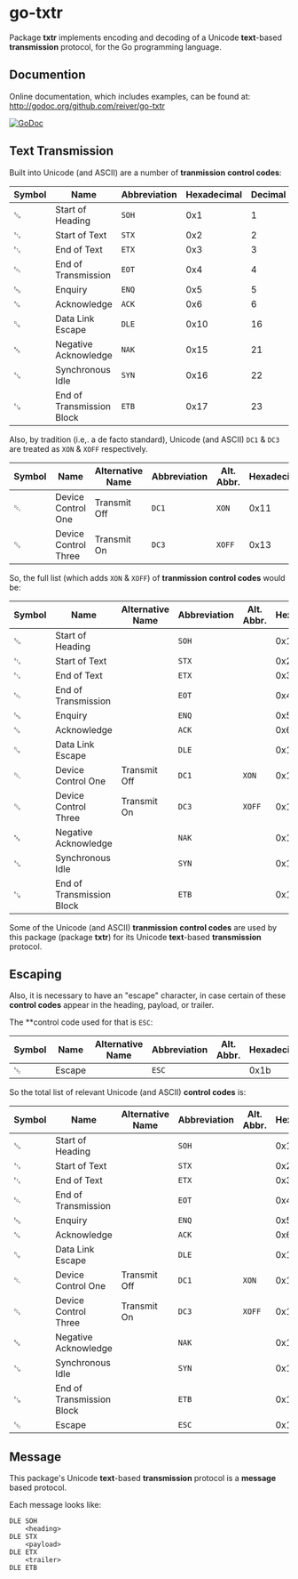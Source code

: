 # go-txtr

Package **txtr** implements encoding and decoding of a Unicode **text**-based **transmission** protocol, for the Go programming language.

## Documention

Online documentation, which includes examples, can be found at: http://godoc.org/github.com/reiver/go-txtr

[![GoDoc](https://godoc.org/github.com/reiver/go-txtr?status.svg)](https://godoc.org/github.com/reiver/go-txtr)

## Text Transmission

Built into Unicode (and ASCII) are a number of **tranmission** **control codes**:

| Symbol | Name                      | Abbreviation | Hexadecimal | Decimal | Caret | UTF-8        |
|--------|---------------------------|--------------|-------------|---------|-------|--------------|
| ␁      | Start of Heading          | `SOH`        | 0x1         |  1      | ^A    | `0b00000001` |
| ␂      | Start of Text             | `STX`        | 0x2         |  2      | ^B    | `0b00000010` |
| ␃      | End of Text               | `ETX`        | 0x3         |  3      | ^C    | `0b00000011` |
| ␄      | End of Transmission       | `EOT`        | 0x4         |  4      | ^D    | `0b00000100` |
| ␅      | Enquiry                   | `ENQ`        | 0x5         |  5      | ^E    | `0b00000101` |
| ␆      | Acknowledge               | `ACK`        | 0x6         |  6      | ^F    | `0b00000110` |
| ␐      | Data Link Escape          | `DLE`        | 0x10        | 16      | ^P    | `0b00010000` |
| ␕      | Negative Acknowledge      | `NAK`        | 0x15        | 21      | ^U    | `0b00010101` |
| ␖      | Synchronous Idle          | `SYN`        | 0x16        | 22      | ^V    | `0b00010110` |
| ␗      | End of Transmission Block | `ETB`        | 0x17        | 23      | ^W    | `0b00010111` |

Also, by tradition (i.e,. a de facto standard), Unicode (and ASCII) `DC1` & `DC3` are treated as `XON` & `XOFF` respectively.

| Symbol | Name                      | Alternative Name | Abbreviation |Alt. Abbr. | Hexadecimal | Decimal | Caret | UTF-8        |
|--------|---------------------------|------------------|--------------|-----------|-------------|---------|-------|--------------|
| ␑      | Device Control One        | Transmit Off     | `DC1`        | `XON`     | 0x11        | 17      | ^Q    | `0b00010001` |
| ␓      | Device Control Three      | Transmit On      | `DC3`        | `XOFF`    | 0x13        | 19      | ^S    | `0b00010011` |


So, the full list (which adds `XON` & `XOFF`) of **tranmission** **control codes** would be:

| Symbol | Name                      | Alternative Name | Abbreviation |Alt. Abbr. | Hexadecimal | Decimal | Caret | UTF-8        |
|--------|---------------------------|------------------|--------------|-----------|-------------|---------|-------|--------------|
| ␁      | Start of Heading          |                  | `SOH`        |           | 0x1         |  1      | ^A    | `0b00000001` |
| ␂      | Start of Text             |                  | `STX`        |           | 0x2         |  2      | ^B    | `0b00000010` |
| ␃      | End of Text               |                  | `ETX`        |           | 0x3         |  3      | ^C    | `0b00000011` |
| ␄      | End of Transmission       |                  | `EOT`        |           | 0x4         |  4      | ^D    | `0b00000100` |
| ␅      | Enquiry                   |                  | `ENQ`        |           | 0x5         |  5      | ^E    | `0b00000101` |
| ␆      | Acknowledge               |                  | `ACK`        |           | 0x6         |  6      | ^F    | `0b00000110` |
| ␐      | Data Link Escape          |                  | `DLE`        |           | 0x10        | 16      | ^P    | `0b00010000` |
| ␑      | Device Control One        | Transmit Off     | `DC1`        | `XON`     | 0x11        | 17      | ^Q    | `0b00010001` |
| ␓      | Device Control Three      | Transmit On      | `DC3`        | `XOFF`    | 0x13        | 19      | ^S    | `0b00010011` |
| ␕      | Negative Acknowledge      |                  | `NAK`        |           | 0x15        | 21      | ^U    | `0b00010101` |
| ␖      | Synchronous Idle          |                  | `SYN`        |           | 0x16        | 22      | ^V    | `0b00010110` |
| ␗      | End of Transmission Block |                  | `ETB`        |           | 0x17        | 23      | ^W    | `0b00010111` |

Some of the Unicode (and ASCII) **tranmission** **control codes** are used by this package (package **txtr**) for its Unicode **text**-based **transmission** protocol.

## Escaping

Also, it is necessary to have an "escape" character, in case certain of these **control codes** appear in the heading, payload, or trailer.

The **control code used for that is `ESC`:

| Symbol | Name                      | Alternative Name | Abbreviation |Alt. Abbr. | Hexadecimal | Decimal | Caret | UTF-8        |
|--------|---------------------------|------------------|--------------|-----------|-------------|---------|-------|--------------|
| ␛      | Escape                    |                  | `ESC`        |           | 0x1b        | 27      | ^[    | `0b00011011` |

So the total list of relevant Unicode (and ASCII) **control codes** is:

| Symbol | Name                      | Alternative Name | Abbreviation |Alt. Abbr. | Hexadecimal | Decimal | Caret | UTF-8        |
|--------|---------------------------|------------------|--------------|-----------|-------------|---------|-------|--------------|
| ␁      | Start of Heading          |                  | `SOH`        |           | 0x1         |  1      | ^A    | `0b00000001` |
| ␂      | Start of Text             |                  | `STX`        |           | 0x2         |  2      | ^B    | `0b00000010` |
| ␃      | End of Text               |                  | `ETX`        |           | 0x3         |  3      | ^C    | `0b00000011` |
| ␄      | End of Transmission       |                  | `EOT`        |           | 0x4         |  4      | ^D    | `0b00000100` |
| ␅      | Enquiry                   |                  | `ENQ`        |           | 0x5         |  5      | ^E    | `0b00000101` |
| ␆      | Acknowledge               |                  | `ACK`        |           | 0x6         |  6      | ^F    | `0b00000110` |
| ␐      | Data Link Escape          |                  | `DLE`        |           | 0x10        | 16      | ^P    | `0b00010000` |
| ␑      | Device Control One        | Transmit Off     | `DC1`        | `XON`     | 0x11        | 17      | ^Q    | `0b00010001` |
| ␓      | Device Control Three      | Transmit On      | `DC3`        | `XOFF`    | 0x13        | 19      | ^S    | `0b00010011` |
| ␕      | Negative Acknowledge      |                  | `NAK`        |           | 0x15        | 21      | ^U    | `0b00010101` |
| ␖      | Synchronous Idle          |                  | `SYN`        |           | 0x16        | 22      | ^V    | `0b00010110` |
| ␗      | End of Transmission Block |                  | `ETB`        |           | 0x17        | 23      | ^W    | `0b00010111` |
| ␛      | Escape                    |                  | `ESC`        |           | 0x1b        | 27      | ^[    | `0b00011011` |

## Message

This package's Unicode **text**-based **transmission** protocol is a **message** based protocol.

Each message looks like:

```
DLE SOH
	<heading>
DLE STX
	<payload>
DLE ETX
	<trailer>
DLE ETB
```
